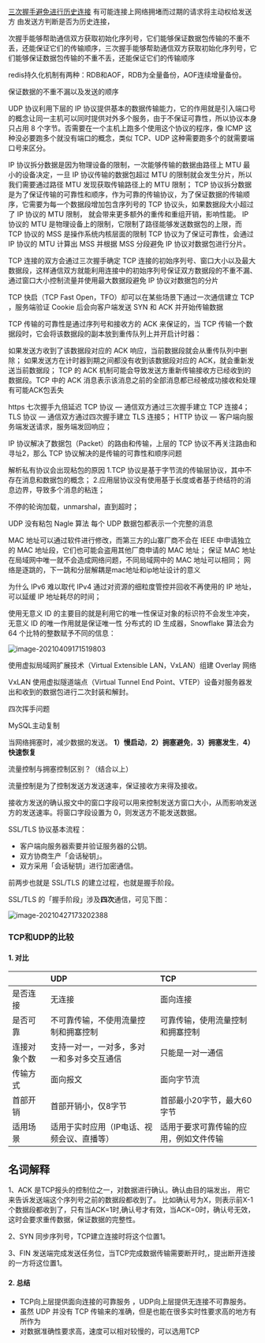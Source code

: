 [三次握手避免进行历史连接]() 有可能连接上网络拥堵而过期的请求将主动权给发送方 由发送方判断是否为历史连接，

次握手能够帮助通信双方获取初始化序列号，它们能够保证数据包传输的不重不丢，还能保证它们的传输顺序，三次握手能够帮助通信双方获取初始化序列号，它们能够保证数据包传输的不重不丢，还能保证它们的传输顺序

redis持久化机制有两种：RDB和AOF，RDB为全量备份，AOF连续增量备份。

保证数据的不重不漏以及发送的顺序

UDP 协议利用下层的 IP 协议提供基本的数据传输能力，它的作用就是引入端口号的概念让同一主机可以同时提供对外多个服务，由于不保证可靠性，所以协议本身只占用 8 个字节。否需要在一个主机上跑多个使用这个协议的程序，像 ICMP 这种没必要跑多个就没有端口的概念，类似 TCP、UDP 这种需要跑多个的就需要端口号来区分。

IP 协议拆分数据是因为物理设备的限制，一次能够传输的数据由路径上 MTU 最小的设备决定，一旦 IP 协议传输的数据包超过 MTU 的限制就会发生分片，所以我们需要通过路径 MTU 发现获取传输路径上的 MTU 限制；
TCP 协议拆分数据是为了保证传输的可靠性和顺序，作为可靠的传输协议，为了保证数据的传输顺序，它需要为每一个数据段增加包含序列号的 TCP 协议头，如果数据段大小超过了 IP 协议的 MTU 限制， 就会带来更多额外的重传和重组开销，影响性能。
IP 协议的 MTU 是物理设备上的限制，它限制了路径能够发送数据包的上限，而 TCP 协议的 MSS 是操作系统内核层面的限制
TCP 协议为了保证可靠性，会通过 IP 协议的 MTU 计算出 MSS 并根据 MSS 分段避免 IP 协议对数据包进行分片。

TCP 连接的双方会通过三次握手确定 TCP 连接的初始序列号、窗口大小以及最大数据段，这样通信双方就能利用连接中的初始序列号保证双方数据段的不重不漏、通过窗口大小控制流量并使用最大数据段避免 IP 协议对数据包的分片

TCP 快启（TCP Fast Open，TFO）却可以在某些场景下通过一次通信建立 TCP ，服务端验证 Cookie 后会向客户端发送 SYN 和 ACK 并开始传输数据

TCP 传输的可靠性是通过序列号和接收方的 ACK 来保证的，当 TCP 传输一个数据段时，它会将该数据段的副本放到重传队列上并开启计时器：

如果发送方收到了该数据段对应的 ACK 响应，当前数据段就会从重传队列中删除；
如果发送方在计时器到期之间都没有收到该数据段对应的 ACK，就会重新发送当前数据段；
TCP 的 ACK 机制可能会导致发送方重新传输接收方已经收到的数据段。TCP 中的 ACK 消息表示该消息之前的全部消息都已经被成功接收和处理 有可能ACK包丢失


https 七次握手九倍延迟
TCP 协议 — 通信双方通过三次握手建立 TCP 连接4；
TLS 协议 — 通信双方通过四次握手建立 TLS 连接5；
HTTP 协议 — 客户端向服务端发送请求，服务端发回响应；

IP 协议解决了数据包（Packet）的路由和传输，上层的 TCP 协议不再关注路由和寻址2，那么 TCP 协议解决的是传输的可靠性和顺序问题

解析私有协议会出现粘包的原因
1.TCP 协议是基于字节流的传输层协议，其中不存在消息和数据包的概念；
2.应用层协议没有使用基于长度或者基于终结符的消息边界，导致多个消息的粘连；

不停的轮询加载，unmarshal，直到超时；

UDP 没有粘包 Nagle 算法
每个 UDP 数据包都表示一个完整的消息


MAC 地址可以通过软件进行修改，而第三方的山寨厂商不会在 IEEE 中申请独立的 MAC 地址段，它们也可能会盗用其他厂商申请的 MAC 地址；
保证 MAC 地址在局域网中唯一就不会造成网络问题，不同局域网中的 MAC 地址可以相同；
网络是逐跳的，下一跳和分层解耦是mac地址和ip地址设计的意义

为什么 IPv6 难以取代 IPv4
通过对资源的细粒度管控并回收不再使用的 IP 地址，可以延缓 IP 地址耗尽的时间；

使用无意义 ID 的主要目的就是利用它的唯一性保证对象的标识符不会发生冲突，无意义 ID 的唯一作用就是保证唯一性
分布式的 ID 生成器，Snowflake 算法会为 64 个比特的整数赋予不同的信息：

![image-20210409171519803](C:\Users\liuxingguang\AppData\Roaming\Typora\typora-user-images\image-20210409171519803.png)

使用虚拟局域网扩展技术（Virtual Extensible LAN，VxLAN）组建 Overlay 网络

VxLAN 使用虚拟隧道端点（Virtual Tunnel End Point、VTEP）设备对服务器发出和收到的数据包进行二次封装和解封。

四次挥手问题

MySQL主动复制

当网络拥塞时，减少数据的发送。 **1）慢启动**，**2）拥塞避免**，**3）拥塞发生**，**4）快速恢复**

流量控制与拥塞控制区别？（结合以上）

流量控制是为了控制发送方发送速率，保证接收方来得及接收。

接收方发送的确认报文中的窗口字段可以用来控制发送方窗口大小，从而影响发送方的发送速率。将窗口字段设置为 0，则发送方不能发送数据。

SSL/TLS 协议基本流程：

- 客户端向服务器索要并验证服务器的公钥。
- 双方协商生产「会话秘钥」。
- 双方采用「会话秘钥」进行加密通信。

前两步也就是 SSL/TLS 的建立过程，也就是握手阶段。

SSL/TLS 的「握手阶段」涉及**四次**通信，可见下图：

![image-20210427173202388](C:\Users\liuxingguang\AppData\Roaming\Typora\typora-user-images\image-20210427173202388.png)

### TCP和UDP的比较

#### 1. 对比

|              | UDP                                        | TCP                                    |
| :----------- | :----------------------------------------- | :------------------------------------- |
| 是否连接     | 无连接                                     | 面向连接                               |
| 是否可靠     | 不可靠传输，不使用流量控制和拥塞控制       | 可靠传输，使用流量控制和拥塞控制       |
| 连接对象个数 | 支持一对一，一对多，多对一和多对多交互通信 | 只能是一对一通信                       |
| 传输方式     | 面向报文                                   | 面向字节流                             |
| 首部开销     | 首部开销小，仅8字节                        | 首部最小20字节，最大60字节             |
| 适用场景     | 适用于实时应用（IP电话、视频会议、直播等） | 适用于要求可靠传输的应用，例如文件传输 |

## 名词解释

1、ACK 是TCP报头的控制位之一，对数据进行确认。确认由目的端发出， 用它来告诉发送端这个序列号之前的数据段都收到了。 比如确认号为X，则表示前X-1个数据段都收到了，只有当ACK=1时,确认号才有效，当ACK=0时，确认号无效，这时会要求重传数据，保证数据的完整性。

2、SYN 同步序列号，TCP建立连接时将这个位置1。

3、FIN 发送端完成发送任务位，当TCP完成数据传输需要断开时,，提出断开连接的一方将这位置1。

#### 2. 总结

- TCP向上层提供面向连接的可靠服务 ，UDP向上层提供无连接不可靠服务。
- 虽然 UDP 并没有 TCP 传输来的准确，但是也能在很多实时性要求高的地方有所作为
- 对数据准确性要求高，速度可以相对较慢的，可以选用TCP